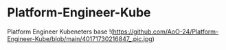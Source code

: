 # Platform-Engineer-Kube
Platform Engineer Kubeneters base
!(https://github.com/AoO-24/Platform-Engineer-Kube/blob/main/40171730216847_.pic.jpg)
